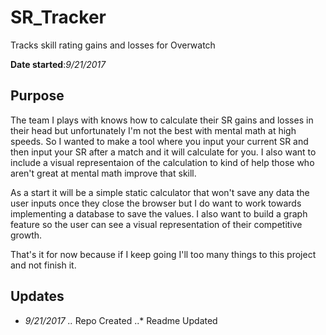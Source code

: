 SR_Tracker
======
Tracks skill rating gains and losses for Overwatch

**Date started**:*9/21/2017*


## Purpose

The team I plays with knows how to calculate their SR gains and losses in their head but unfortunately I'm not the best with mental math at high speeds. So I wanted to make a tool where you input your current SR and then input your SR after a match and it will calculate for you. I also want to include a visual representaion of the calculation to kind of help those who aren't great at mental math improve that skill.

As a start it will be a simple static calculator that won't save any data the user inputs once they close the browser but I do want to work towards implementing a database to save the values. I also want to build a graph feature so the user can see a visual representation of their competitive growth.

That's it for now because if I keep going I'll too many things to this project and not finish it.

## Updates

* *9/21/2017
..* Repo Created
..* Readme Updated


